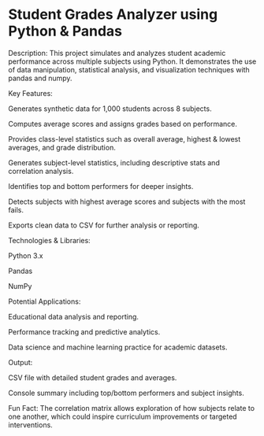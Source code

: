 # Student Grades Analyzer using Python & Pandas

Description:
This project simulates and analyzes student academic performance across multiple subjects using Python. It demonstrates the use of data manipulation, statistical analysis, and visualization techniques with pandas and numpy.

Key Features:

Generates synthetic data for 1,000 students across 8 subjects.

Computes average scores and assigns grades based on performance.

Provides class-level statistics such as overall average, highest & lowest averages, and grade distribution.

Generates subject-level statistics, including descriptive stats and correlation analysis.

Identifies top and bottom performers for deeper insights.

Detects subjects with highest average scores and subjects with the most fails.

Exports clean data to CSV for further analysis or reporting.

Technologies & Libraries:

Python 3.x

Pandas

NumPy

Potential Applications:

Educational data analysis and reporting.

Performance tracking and predictive analytics.

Data science and machine learning practice for academic datasets.

Output:

CSV file with detailed student grades and averages.

Console summary including top/bottom performers and subject insights.

Fun Fact:
The correlation matrix allows exploration of how subjects relate to one another, which could inspire curriculum improvements or targeted interventions.
